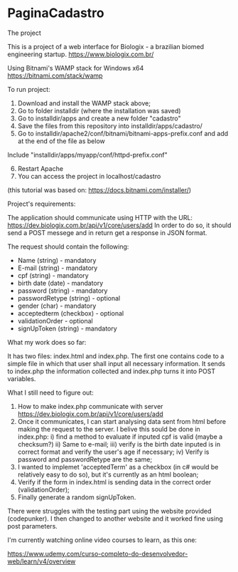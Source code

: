 # PaginaCadastro

The project

This is a project of a web interface for Biologix - a brazilian biomed engineering startup.
https://www.biologix.com.br/

Using Bitnami's WAMP stack for Windows x64 https://bitnami.com/stack/wamp

To run project:

1. Download and install the WAMP stack above;
2. Go to folder installdir (where the installation was saved) 
3. Go to installdir/apps and create a new folder "cadastro"
4. Save the files from this repository into installdir/apps/cadastro/
5. Go to installdir/apache2/conf/bitnami/bitnami-apps-prefix.conf and add at the end of the file as below

Include "installdir/apps/myapp/conf/httpd-prefix.conf"

6. Restart Apache
7. You can access the project in localhost/cadastro

(this tutorial was based on: https://docs.bitnami.com/installer/)

Project's requirements:

The application should communicate using HTTP with the URL: https://dev.biologix.com.br/api/v1/core/users/add
In order to do so, it should send a POST messege and in return get a response in JSON format.

The request should contain the following:

- Name (string) - mandatory
- E-mail (string) - mandatory
- cpf (string) - mandatory
- birth date (date) - mandatory
- password (string) - mandatory
- passwordRetype (string) - optional 
- gender (char) - mandatory
- acceptedterm (checkbox) - optional
- validationOrder - optional
- signUpToken (string) - mandatory

What my work does so far:

It has two files: index.html and index.php. The first one contains code to a simple file in which that user shall input all necessary information. It sends to index.php the information collected and index.php turns it into POST variables.

What I still need to figure out: 

1) How to make index.php communicate with server https://dev.biologix.com.br/api/v1/core/users/add
2) Once it communicates, I can start analysing data sent from html before making the request to the server. I belive this sould be done in index.php: i) find a method to evaluate if inputed cpf is valid (maybe a checksum?) ii) Same to e-mail; iii) verify is the birth date inputed is in correct format and verify the user's age if necessary; iv) Verify is password and passwordRetype are the same; 
3) I wanted to implemet 'acceptedTerm' as a checkbox (in c# would be relatively easy to do so), but it's currently as an html boolean;
4) Verify if the form in index.html is sending data in the correct order (validationOrder);
5) Finally generate a random signUpToken.

There were struggles with the testing part using the website provided (codepunker). I then changed to another website and it worked fine using post parameters. 

I'm currently watching online video courses to learn, as this one:

https://www.udemy.com/curso-completo-do-desenvolvedor-web/learn/v4/overview


